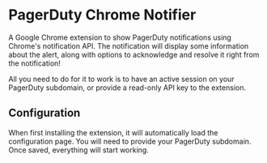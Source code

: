 # PagerDuty Chrome Notifier
A Google Chrome extension to show PagerDuty notifications using Chrome's notification API. The notification will display some information about the alert, along with options to acknowledge and resolve it right from the notification!

All you need to do for it to work is to have an active session on your PagerDuty subdomain, or provide a read-only API key to the extension.

## Configuration
When first installing the extension, it will automatically load the configuration page. You will need to provide your PagerDuty subdomain. Once saved, everything will start working.
